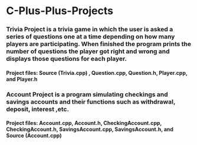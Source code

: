 # C-Plus-Plus-Projects
### Trivia Project is a trivia game in which the user is asked a series of questions one at a time depending on how many players are participating. When finished the program prints the number of questions the player got right and wrong and displays those questions for each player.
#### Project files: Source (Trivia.cpp) , Question.cpp, Question.h, Player.cpp, and Player.h

### Account Project is a program simulating checkings and savings accounts and their functions such as withdrawal, deposit, interest ,etc.
#### Project files: Account.cpp, Account.h, CheckingAccount.cpp, CheckingAccount.h, SavingsAccount.cpp, SavingsAccount.h, and Source (Account.cpp)
